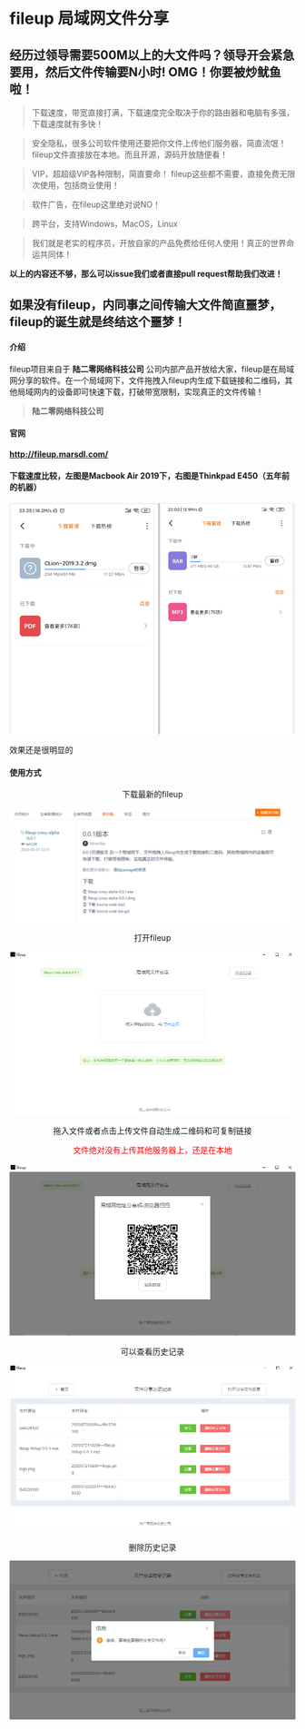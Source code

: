 # fileup 局域网文件分享

## 经历过领导需要500M以上的大文件吗？领导开会紧急要用，然后文件传输要N小时! OMG！你要被炒鱿鱼啦！ 


> 下载速度，带宽直接打满，下载速度完全取决于你的路由器和电脑有多强，下载速度就有多快！

> 安全隐私，很多公司软件使用还要把你文件上传他们服务器，简直流氓！fileup文件直接放在本地。而且开源，源码开放随便看！

> VIP，超超级VIP各种限制，简直要命！ fileup这些都不需要，直接免费无限次使用，包括商业使用！

> 软件广告，在fileup这里绝对说NO！

> 跨平台，支持Windows，MacOS，Linux

> 我们就是老实的程序员，开放自家的产品免费给任何人使用！真正的世界命运共同体！

**以上的内容还不够，那么可以issue我们或者直接pull request帮助我们改进！**


## 如果没有fileup，内同事之间传输大文件简直噩梦，fileup的诞生就是终结这个噩梦！

#### 介绍
fileup项目来自于 **陆二零网络科技公司** 公司内部产品开放给大家，fileup是在局域网分享的软件。在一个局域网下，文件拖拽入fileup内生成下载链接和二维码，其他局域网内的设备即可快速下载，打破带宽限制，实现真正的文件传输！

> **陆二零网络科技公司** 

#### 官网

**http://fileup.marsdl.com/**

#### 下载速度比较，左图是Macbook Air 2019下，右图是Thinkpad E450（五年前的机器）


![Image text](img/6.png)

效果还是很明显的


#### 使用方式
<center>下载最新的fileup

![Image text](img/5.png)

<center>打开fileup

![Image text](img/1.png)

<center>拖入文件或者点击上传文件自动生成二维码和可复制链接 

<font color="red" >  文件绝对没有上传其他服务器上，还是在本地</font>

 ![Image text](img/2.png)

<center>可以查看历史记录

 ![Image text](img/3.png)


<center>删除历史记录

 ![Image text](img/4.png)



